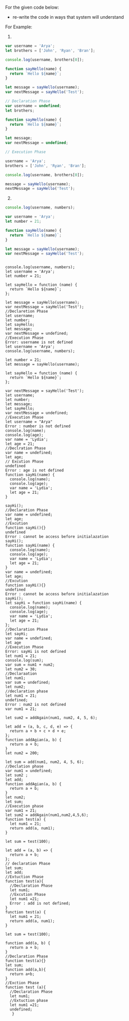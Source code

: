 For the given code below:

- re-write the code in ways that system will understand

For Example:

1.

```js
var username = 'Arya';
let brothers = ['John', 'Ryan', 'Bran'];

console.log(username, brothers[0]);

function sayHello(name) {
  return `Hello ${name}`;
}

let message = sayHello(username);
var nextMessage = sayHello('Test');
```

<!-- Answer -->

```js
// Declaration Phase
var username = undefined;
let brothers;

function sayHello(name) {
  return `Hello ${name}`;
}

let message;
var nextMessage = undefined;

// Execution Phase

username = 'Arya';
brothers = ['John', 'Ryan', 'Bran'];

console.log(username, brothers[0]);

message = sayHello(username);
nextMessage = sayHello('Test');
```

2.

```js
console.log(username, numbers);

var username = 'Arya';
let number = 21;

function sayHello(name) {
  return `Hello ${name}`;
}

let message = sayHello(username);
var nextMessage = sayHello('Test');
```

<!-- 

```js
// Declaration Phase

var username = 'Arya';
let number = 21;

function sayHello(name) {
  return `Hello ${name}`;
}
let message
var nextMessage

Execution Phase

let message = sayHello(username);
var nextMessage = sayHello('Test');

console.log(username, numbers);
Answer -->
```

console.log(username, numbers);
let username = 'Arya';
let number = 21;

let sayHello = function (name) {
  return `Hello ${name}`;
};

let message = sayHello(username);
var nextMessage = sayHello('Test');
//Declaretion Phase
let username;
let number;
let sayHello;
let message;
var nextMessage = undefined;
//Execution Phase
Error: username is not defined
let username = 'Arya';
console.log(username, numbers);

let number = 21;
let message = sayHello(username);

let sayHello = function (name) {
  return `Hello ${name}`;
};

var nextMessage = sayHello('Test');
let username;
let number;
let message;
let sayHello;
var nextMessage = undefined;
//Execution Phase
let username = "Arya"
Error : number is not defined
console.log(name);
console.log(age);
var name = 'Lydia';
let age = 21;
//Declration Phase
var name = undefined;
let age;
// Excution Phase
undefined
Error : age is not defined
function sayHi(name) {
  console.log(name);
  console.log(age);
  var name = 'Lydia';
  let age = 21;
}

sayHi();
//Declaration Phase
var name = undefined;
let age;
//Excution
function sayHi(){}
undefined
Error : cannot be access before initialazation
sayHi();
function sayHi(name) {
  console.log(name);
  console.log(age);
  var name = 'Lydia';
  let age = 21;
}
var name = undefined;
let age;
//Excution
function sayHi(){}
undefined
Error : cannot be access before initialazation
sayHi();
let sayHi = function sayHi(name) {
  console.log(name);
  console.log(age);
  var name = 'Lydia';
  let age = 21;
};
//Declaration Phase
let sayHi;
var name = undefined;
let age
//Execution Phase
Error: sayHi is not defined
let num1 = 21;
console.log(sum);
var sum = num1 + num2;
let num2 = 30;
//Declaraation 
let num1;
var sum = undefined;
let num2;
//declaration phase
let num1 = 21;
undefined;
Error : num2 is not defined
var num1 = 21;

let sum2 = addAgain(num1, num2, 4, 5, 6);

let add = (a, b, c, d, e) => {
  return a + b + c + d + e;
};
function addAgian(a, b) {
  return a + b;
}
let num2 = 200;

let sum = add(num1, num2, 4, 5, 6);
//Declation phase
var num1 = undefined;
let sum2 ;
let add;
function addAgian(a, b) {
  return a + b;
}
let num2;
let sum;
//Execution phase
var num1 = 21;
let sum2 = addAgain(num1,num2,4,5,6);
function test(a) {
  let num1 = 21;
  return add(a, num1);
}

let sum = test(100);

let add = (a, b) => {
  return a + b;
};
// declaration Phase
let sum;
let add;
//Extuction Phase
function test(a){
  //Declaration Phase
  let num1;
  //Excution Phase
  let num1 =21;
  Error : add is not defined;
}
function test(a) {
  let num1 = 21;
  return add(a, num1);
}

let sum = test(100);

function add(a, b) {
  return a + b;
}
//Declaration Phase
function test(a){}
let sum;
function add(a,b){
  return a+b;
}
//Exction Phase
function test (a){
  //Declaration Phase
  let num1;
  //Extuction phase
  let num1 =21;
  undefined;
   }